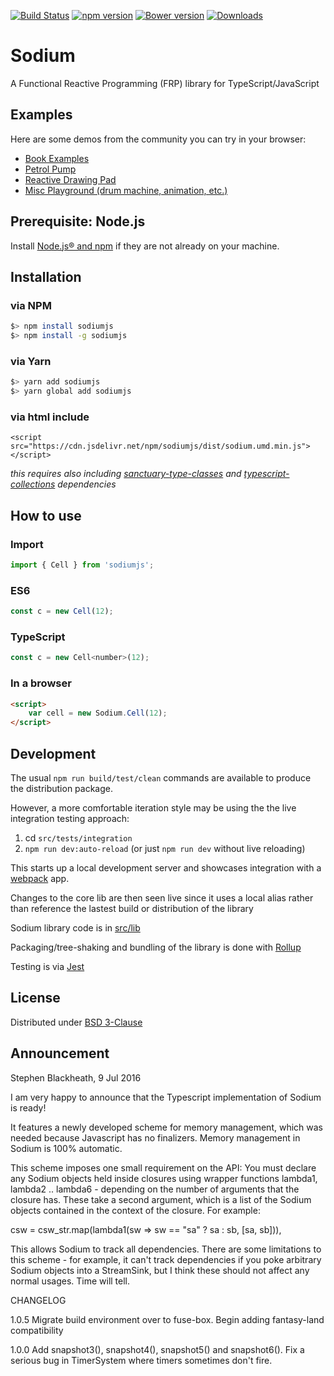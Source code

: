 [![Build Status](https://travis-ci.org/SodiumFRP/sodium-typescript.svg?branch=master)](https://travis-ci.org/SodiumFRP/sodium-typescript)
[![npm version](https://badge.fury.io/js/sodiumjs.svg)](https://badge.fury.io/js/sodiumjs)
[![Bower version](https://badge.fury.io/bo/sodiumjs.svg)](https://badge.fury.io/bo/sodiumjs)
[![Downloads](http://img.shields.io/npm/dm/sodiumjs.svg)](https://npmjs.org/package/sodiumjs)

# Sodium

A Functional Reactive Programming (FRP) library for TypeScript/JavaScript

## Examples

Here are some demos from the community you can try in your browser: 

* [Book Examples](https://github.com/graforlock/sodium-typescript-examples)
* [Petrol Pump](https://github.com/huanhulan/petrol_pump/)
* [Reactive Drawing Pad](https://github.com/graforlock/reactive-drawing-pad/tree/master)
* [Misc Playground (drum machine, animation, etc.)](https://github.com/dakom/sodium-typescript-playground)

## Prerequisite: Node.js

Install [Node.js® and npm](https://nodejs.org/en/download/current/) if they are not already on your machine.

## Installation

### via NPM
```bash
$> npm install sodiumjs
$> npm install -g sodiumjs
```

### via Yarn
```bash
$> yarn add sodiumjs
$> yarn global add sodiumjs
```

### via html include 
```
<script src="https://cdn.jsdelivr.net/npm/sodiumjs/dist/sodium.umd.min.js"></script>
```

_this requires also including [sanctuary-type-classes](https://github.com/sanctuary-js/sanctuary-type-classes) and [typescript-collections](https://github.com/basarat/typescript-collections) dependencies_

## How to use

### Import
```javascript
import { Cell } from 'sodiumjs';
```
### ES6

```javascript
const c = new Cell(12);
```

### TypeScript
```javascript
const c = new Cell<number>(12);
```

### In a browser

```html
<script>
    var cell = new Sodium.Cell(12);
</script>
```

## Development

The usual `npm run build/test/clean` commands are available to produce the distribution package.

However, a more comfortable iteration style may be using the the live integration testing approach:

1. cd `src/tests/integration`
2. `npm run dev:auto-reload` (or just `npm run dev` without live reloading)

This starts up a local development server and showcases integration with a [webpack](https://webpack.github.io/) app. 

Changes to the core lib are then seen live since it uses a local alias rather than reference the lastest build or distribution of the library

Sodium library code is in [src/lib](src/lib)

Packaging/tree-shaking and bundling of the library is done with [Rollup](https://rollupjs.org/)

Testing is via [Jest](https://facebook.github.io/jest/)

## License

Distributed under [BSD 3-Clause](https://opensource.org/licenses/BSD-3-Clause)

## Announcement

Stephen Blackheath, 9 Jul 2016

I am very happy to announce that the Typescript implementation of Sodium is ready!

It features a newly developed scheme for memory management, which was needed
because Javascript has no finalizers. Memory management in Sodium is 100%
automatic.

This scheme imposes one small requirement on the API: You must declare any Sodium
objects held inside closures using wrapper functions lambda1, lambda2 ..
lambda6 - depending on the number of arguments that the closure has.
These take a second argument, which is a list of the Sodium objects contained
in the context of the closure. For example:

  csw = csw_str.map(lambda1(sw => sw == "sa" ? sa : sb, [sa, sb])),

This allows Sodium to track all dependencies. There are some limitations to this
scheme - for example, it can't track dependencies if you poke arbitrary Sodium
objects into a StreamSink, but I think these should not affect any normal usages.
Time will tell.

CHANGELOG

1.0.5    Migrate build environment over to fuse-box. 
         Begin adding fantasy-land compatibility
         
1.0.0    Add snapshot3(), snapshot4(), snapshot5() and snapshot6().
         Fix a serious bug in TimerSystem where timers sometimes don't fire.
